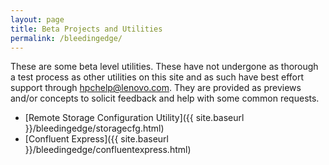 ```yaml
---
layout: page
title: Beta Projects and Utilities
permalink: /bleedingedge/
---
```


These are some beta level utilities.  These have not undergone as thorough a test process as
other utilities on this site and as such have best effort support through hpchelp@lenovo.com.
They are provided as previews and/or concepts to solicit feedback and help with some common requests.

* [Remote Storage Configuration Utility]({{ site.baseurl }}/bleedingedge/storagecfg.html)
* [Confluent Express]({{ site.baseurl }}/bleedingedge/confluentexpress.html)


